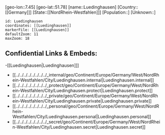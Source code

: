 ﻿---
location: [51.78,7.45]
mapzoom: [7,12] 
mapmarker: city 
type: City
tags:
- geo/City


SpocWebEntityId: 32175
isDeleted: false
confidential: public

---
[geo-lon::7.45]
[geo-lat::51.78]
[name::Luedinghausen]
[Country::[[Germany]]]
[State::[[NordRhein-Westfahlen]]]
[Population::]
[Unknown::]


```leaflet
id: Luedinghausen
coordinates: [[Luedinghausen]]
markerFile: [[Luedinghausen]]
defaultZoom: 11 
maxZoom: 18
```


## Confidential Links & Embeds: 
-[[Luedinghausen|Luedinghausen]]] 
- [[../../../../../../../../_internal/geo/Continent/Europe/Germany/West/NordRhein-Westfahlen/City/Luedinghausen.internal|Luedinghausen.internal]] 
- [[../../../../../../../../_protect/geo/Continent/Europe/Germany/West/NordRhein-Westfahlen/City/Luedinghausen.protect|Luedinghausen.protect]] 
- [[../../../../../../../../_private/geo/Continent/Europe/Germany/West/NordRhein-Westfahlen/City/Luedinghausen.private|Luedinghausen.private]] 
- [[../../../../../../../../_personal/geo/Continent/Europe/Germany/West/NordRhein-Westfahlen/City/Luedinghausen.personal|Luedinghausen.personal]] 
- [[../../../../../../../../_secret/geo/Continent/Europe/Germany/West/NordRhein-Westfahlen/City/Luedinghausen.secret|Luedinghausen.secret]] 
